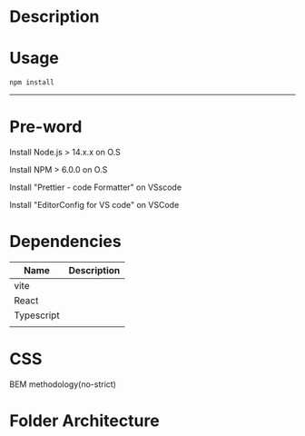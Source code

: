 # Description

# Usage
<code>npm install</code>
<hr />

# Pre-word
<p>Install Node.js > 14.x.x on O.S</p>
<p>Install NPM > 6.0.0 on O.S</p>
<p>Install "Prettier - code Formatter" on VSscode</p>
<p>Install "EditorConfig for VS code" on VSCode</p>

# Dependencies
<table>
    <thead>
        <tr>
            <th>Name</th>
            <th>Description</th>
        </tr>
    <thead>
    <tbody>
        <tr>
            <td>vite</td>
            <td></td>
        </tr>
        <tr>
            <td>React</td>
            <td></td>
        </tr>
        <tr>
            <td>Typescript</td>
            <td></td>
        </tr>
        <tr>
            <td></td>
            <td></td>
        </tr>
    </tbody>
</table>

# CSS
<p>BEM methodology(no-strict)</p>

# Folder Architecture

